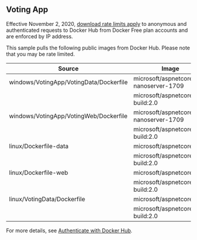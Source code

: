 ## Voting App

Effective November 2, 2020, [download rate limits apply](https://docs.docker.com/docker-hub/download-rate-limit/) to anonymous and authenticated requests to Docker Hub from Docker Free plan accounts and are enforced by IP address.

This sample pulls the following public images from Docker Hub. Please note that you may be rate limited.

| Source                      | Image   |
| -------------               |-------------|
| windows/VotingApp/VotingData/Dockerfile       | microsoft/aspnetcore:2.0-nanoserver-1709       |
|| microsoft/aspnetcore-build:2.0|
| windows/VotingApp/VotingWeb/Dockerfile| microsoft/aspnetcore:2.0-nanoserver-1709|
|| microsoft/aspnetcore-build:2.0|
| linux/Dockerfile-data   | microsoft/aspnetcore:2.0|
|| microsoft/aspnetcore-build:2.0|
| linux/Dockerfile-web| microsoft/aspnetcore:2.0|
|| microsoft/aspnetcore-build:2.0|
| linux/VotingData/Dockerfile       | microsoft/aspnetcore:2.0       |
|| microsoft/aspnetcore-build:2.0|

For more details, see [Authenticate with Docker Hub](https://docs.microsoft.com/azure/container-registry/buffer-gate-public-content#authenticate-with-docker-hub).